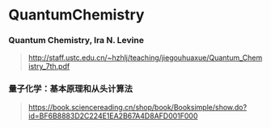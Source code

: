 # QuantumChemistry
### Quantum Chemistry, Ira N. Levine
>http://staff.ustc.edu.cn/~hzhlj/teaching/jiegouhuaxue/Quantum_Chemistry_7th.pdf
### 量子化学：基本原理和从头计算法
>https://book.sciencereading.cn/shop/book/Booksimple/show.do?id=BF6B8883D2C224E1EA2B67A4D8AFD001F000